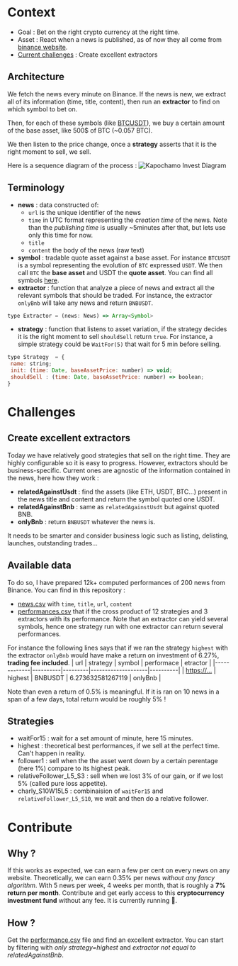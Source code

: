 # Context
- Goal : Bet on the right crypto currency at the right time.
- Asset : React when a news is published, as of now they all come from [binance website](https://binance.zendesk.com/hc/en-us).
- [Current challenges](#challenges) : Create excellent extractors

## Architecture
We fetch the news every minute on Binance. If the news is new, we extract all of its information (time, title, content), then run an **extractor** to find on which symbol to bet on.

Then, for each of these symbols (like [BTCUSDT](https://www.binance.com/en/trade/BTC_USDT)), we buy a certain amount of the base asset, like 500$ of BTC (~0.057 BTC). 

We then listen to the price change, once a **strategy** asserts that it is the right moment to sell, we sell.

Here is a sequence diagram of the process : 
![Kapochamo Invest Diagram](https://www.plantuml.com/plantuml/img/bLJ1Rjim3BthAuYU6Y19xy6mTLs7eXYm5ck07WjPOX8XiXH8L5n_s_vXtpHATjtOImypOC0Y7_d8zmHVHvA1Kcq56R88F-J1gvsi_UBU7J4Io4I-beGQA4Xjt1PaK3j3g2W5549vHy5R-6PzqeqajGCPGJK27NTiuU8vnp30dzyNETDqHr7vvBGC3BWnJZg5uB291L9rWPSSEC7zv2FStXH8JhteQY1Pyspl75HEPoY-FjwF6EJ1226izmV08pAoDYuH2k17DR3u_3RkYgjQfy2uez_ZvQmW-bo6dOwyWhllQwXbs2DTIMj7s4-BnGHiMLpMkImxwTflkO9RZztEWA-6mLyAKjgk34m4oNOmLvi39JbfDUo1hwoE8eXjNNaROHDy_Kx-qG36HGmzssMvANF8phF-SqZ1pc6vNCw65fsYakz2HpCa9lqxeoRYTYMpKKrfcDXi2v6B2BSj7AKrEei73x-0J8q-4Q-d43NgKNL-EggH_kp-2fwnUlAAhO8jltjh7CQFYa-CBhMF3qzhg5BRRzbfkJ617IAZzl-qOOqQQMYw2Dltjejco7-nHxJsdCZeT15Dd0sWZGWRQMml52V50BZch_n3-0i0)

## Terminology
 - **news** : data constructed of:
   - `url` is the unique identifier of the news
   - `time` in UTC format representing the _creation time_ of the news. Note than the _publishing time_ is usually ~5minutes after that, but lets use only this time for now.
   - `title`
   - `content` the body of the news (raw text)
 - **symbol** : tradable quote asset against a base asset. For instance `BTCUSDT` is a symbol representing the evolution of `BTC` expressed `USDT`. We then call `BTC` the **base asset** and USDT the **quote asset**. You can find all symbols [here](https://www.binance.com/en/markets). 
 - **extractor** : function that analyze a piece of news and extract all the relevant symbols that should be traded. For instance, the extractor `onlyBnb` will take any news and return `BNBUSDT`.
 ```javascript
 type Extractor = (news: News) => Array<Symbol>
 ```
 - **strategy** : function that listens to asset variation, if the strategy decides it is the right moment to sell `shouldSell` return `true`. For instance, a simple strategy could be `WaitFor(5)` that wait for 5 min before selling.
 ```javascript
 type Strategy  = {
  name: string;
  init: (time: Date, baseAssetPrice: number) => void;
  shouldSell : (time: Date, baseAssetPrice: number) => boolean;
 }
 ```
 
# Challenges
## Create excellent extractors
Today we have relatively good strategies that sell on the right time. They are highly configurable so it is easy to progress.
However, extractors should be business-specific. Current ones are agnostic of the information contained in the news, here how they work : 
 - **relatedAgainstUsdt** : find the assets (like ETH, USDT, BTC...) present in the news title and content and return the symbol quoted one USDT.
 - **relatedAgainstBnb** : same as `relatedAgainstUsdt` but against quoted BNB.
 - **onlyBnb** : return `BNBUSDT` whatever the news is.

It needs to be smarter and consider business logic such as listing, delisting, launches, outstanding trades...

## Available data
To do so, I have prepared 12k+ computed performances of 200 news from Binance.
You can find in this repository : 
 - [news.csv]() with `time`, `title`, `url`, `content`
 - [performances.csv]() that if the cross product of 12 strategies and 3 extractors with its performance. Note that an extractor can yield several symbols, hence one strategy run with one extractor can return several performances.
 
 For instance the following lines says that if we ran the strategy `highest` with the extractor `onlyBnb` would have make a return on investment of 6.27%, **trading fee included**.
| url         | strategy | symbol  | performace         | etractor |
|-------------|----------|---------|--------------------|----------|
| [https://...](https://binance.zendesk.com/hc/en-us/articles/360041795572-Introducing-the-Cartesi-CTSI-Token-Sale-on-Binance-Launchpad) | highest  | BNBUSDT | 6.273632581267119  | onlyBnb  |

Note than even a return of 0.5% is meaningful. If it is ran on 10 news in a span of a few days, total return would be roughly 5% !

## Strategies
 - waitFor15 : wait for a set amount of minute, here 15 minutes.
 - highest : theoretical best performances, if we sell at the perfect time. Can't happen in reality.
 - follower1 : sell when the the asset went down by a certain perentage (here 1%) compare to its highest peak.
 - relativeFollower_L5_S3 : sell when we lost 3% of our gain, or if we lost 5% (called pure loss appetite).
 - charly_S10W15L5 : combinaision of `waitFor15` and `relativeFollower_L5_S10`, we wait and then do a relative follower.
 
# Contribute
## Why ?
If this works as expected, we can earn a few per cent on every news on any website. Theoretically, we can earn 0.35% per news _without any fancy algorithm_. With 5 news per week, 4 weeks per month, that is roughly a **7% return per month**.
Contribute and get early access to this **cryptocurrency investment fund** without any fee. It is currently running 💸.

## How ?
Get the [performance.csv]() file and find an excellent extractor.
You can start by filtering with _only strategy=highest_ and _extractor not equal to relatedAgainstBnb_.
